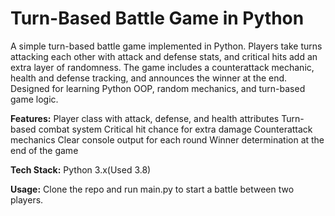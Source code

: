 # Turn-Based Battle Game in Python

A simple turn-based battle game implemented in Python. Players take turns attacking each other with attack and defense stats, and critical hits add an extra layer of randomness. The game includes a counterattack mechanic, health and defense tracking, and announces the winner at the end. Designed for learning Python OOP, random mechanics, and turn-based game logic.

**Features:**
Player class with attack, defense, and health attributes
Turn-based combat system
Critical hit chance for extra damage
Counterattack mechanics
Clear console output for each round
Winner determination at the end of the game

**Tech Stack:**
Python 3.x(Used 3.8)

**Usage:**
Clone the repo and run main.py to start a battle between two players.
